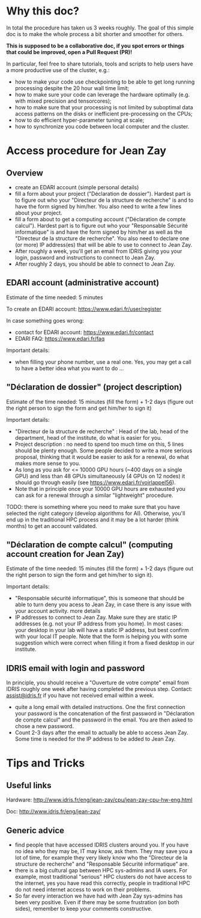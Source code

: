 # Why this doc?

In total the procedure has taken us 3 weeks roughly. The goal of this simple
doc is to make the whole process a bit shorter and smoother for others.

**This is supposed to be a collaborative doc, if you spot errors or things that
could be improved, open a Pull Request (PR)!**

In particular, feel free to share tutorials, tools and scripts to help users
have a more productive use of the cluster, e.g.:

- how to make your code use checkpointing to be able to get long running processing
  despite the 20 hour wall time limit;
- how to make sure your code can leverage the hardware optimally (e.g. with mixed
  precision and tensorcores);
- how to make sure that your processing is not limited by suboptimal data access patterns
  on the disks or inefficient pre-processing on the CPUs;
- how to do efficient hyper-parameter tuning at scale;
- how to synchronize you code between local computer and the cluster.

# Access procedure for Jean Zay

## Overview

- create an EDARI account (simple personal details)
- fill a form about your project ("Déclaration de dossier"). Hardest part is to
  figure out who your "Directeur de la structure de recherche" is and to have
  the form signed by him/her. You also need to write a few lines about your
  project.
- fill a form about to get a computing account ("Déclaration de compte
  calcul"). Hardest part is to figure out who your "Responsable Sécurité
  informatique" is and have the form signed by him/her as well as the
  "Directeur de la structure de recherche". You also need to declare one (or
  more) IP address(es) that will be able to use to connect to Jean Zay.
- After roughly a week, you'll get an email from IDRIS giving you your login,
  password and instructions to connect to Jean Zay.
- After roughly 2 days, you should be able to connect to Jean Zay.


## EDARI account (administrative account)

Estimate of the time needed: 5 minutes

To create an EDARI account: https://www.edari.fr/user/register

In case something goes wrong:
- contact for EDARI account: https://www.edari.fr/contact
- EDARI FAQ: https://www.edari.fr/faq

Important details:
- when filling your phone number, use a real one. Yes, you may get a call to
  have a better idea what you want to do ...

## "Déclaration de dossier" (project description)

Estimate of the time needed: 15 minutes (fill the form) + 1-2 days (figure out
the right person to sign the form and get him/her to sign it)

Important details:
- "Directeur de la structure de recherche" : Head of the lab, head of the
  department, head of the institute, do what is easier for you. 
- Project description : no need to spend too much time on this, 5 lines should
  be plenty enough. Some people decided to write a more serious proposal,
  thinking that it would be easier to ask for a renewal, do what makes more
  sense to you.
- As long as you ask for <= 10000 GPU hours (~400 days on a single GPU) and
  less than 48 GPUs simultaneously (4 GPUs on 12 nodes) it should go through
  easily (see https://www.edari.fr/voirlappel56).
- Note that in principle once your 10000 GPU hours are exhausted you can ask for
  a renewal through a similar "lightweight" procedure.

TODO: there is something where you need to make sure that you have selected the
right category (develop algorithms for AI). Otherwise, you'll end up in the
traditional HPC process and it may be a lot harder (think months) to get an
account validated.

## "Déclaration de compte calcul" (computing account creation for Jean Zay)

Estimate of the time needed: 15 minutes (fill the form) + 1-2 days (figure out
the right person to sign the form and get him/her to sign it).

Important details:
- "Responsable sécurité informatique", this is someone that should be able to
  turn deny you acess to Jean Zay, in case there is any issue with your account
  activity. more details
- IP addresses to connect to Jean Zay. Make sure they are static IP addresses
  (e.g. not your IP address from you home). In most cases: your desktop in your
  lab will have a static IP address, but best confirm with your local IT
  people. Note that the form is helping you with some suggestion which were
  correct when filling it from a fixed desktop in our institute.

## IDRIS email with login and password

In principle, you should receive a "Ouverture de votre compte" email from IDRIS
roughly one week after having completed the previous step. Contact:
assist@idris.fr if you have not received email within a week.

- quite a long email with detailed instructions. One the first connection your
  password is the concatenation of the first password in "Déclaration de compte
  calcul" and the password in the email. You are then asked to chose a new
  password.
- Count 2-3 days after the email to actually be able to access Jean Zay. Some
  time is needed for the IP address to be added to Jean Zay.

# Tips and Tricks

## Useful links

Hardware: http://www.idris.fr/eng/jean-zay/cpu/jean-zay-cpu-hw-eng.html

Doc: http://www.idris.fr/eng/jean-zay/

## Generic advice

- find people that have accessed IDRIS clusters around you. If you have no idea
  who they may be, IT may know, ask them. They may save you a lot of time, for
  example they very likely know who the "Directeur de la structure de
  recherche" and "Responsable Sécurité informatique" are.
- there is a big cultural gap between HPC sys-admins and IA users. For example,
  most traditional "serious" HPC clusters do not have access to the internet,
  yes you have read this correctly, people in traditional HPC do not need
  internet access to work on their problems.
- So far every interaction we have had with Jean Zay sys-admins has been very
  positive. Even if there may be some frustration (on both sides), remember to
  keep your comments constructive.
